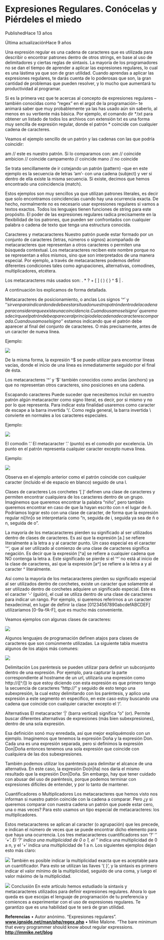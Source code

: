 # Expresiones Regulares. Conócelas y Piérdeles el miedo

PublishedHace 13 años

Última actualizaciónHace 9 años

Una expresión regular es una cadena de caracteres que es utilizada para describir o encontrar patrones dentro de otros strings, en base al uso de delimitadores y ciertas reglas de sintaxis. La mayoría de los programadores no se dan el tiempo de aprender a aplicar las expresiones regulares, lo cual es una lástima ya que son de gran utilidad. Cuando aprendas a aplicar las expresiones regulares, te darás cuenta de lo poderosas que son, la gran cantidad de problemas que pueden resolver, y lo mucho que aumentará tu productividad al programar.

Si es la primera vez que te acercas al concepto de expresiones regulares –también conocidas como “regex” en el argot de la programación– te animará saber que muy probablemente ya las has usado aún sin saberlo, al menos en su vertiente más básica. Por ejemplo, el comando dir *.txt para obtener un listado de todos los archivos con extensión txt es una forma muy sencilla de expresión regular, donde el patrón * coincide con cualquier cadena de caracteres.

Veamos el ejemplo sencillo de un patrón y las cadenas con las que podría coincidir:

am // este es nuestro patrón. Si lo comparamos con:
am // coincide
ambicion // coincide
campamento // coincide
mano // no coincide

Se trata sencillamente de ir cotejando un patrón (pattern) -que en este ejemplo es la secuencia de letras ‘am’- con una cadena (subject) y ver si dentro de ella existe la misma secuencia. Si existe, decimos que hemos encontrado una coincidencia (match).

Estos ejemplos son muy sencillos ya que utilizan patrones literales, es decir que solo encontramos coincidencias cuando hay una ocurrencia exacta. De hecho, normalmente no es necesario usar expresiones regulares si vamos a textos exactos. Todos los lenguajes tienen funciones de string para este propósito. El poder de las expresiones regulares radica precisamente en la flexibilidad de los patrones, que pueden ser confrontados con cualquier palabra o cadena de texto que tenga una estructura conocida.

Caracteres y metacaracteres
Nuestro patrón puede estar formado por un conjunto de caracteres (letras, números o signos) acompañado de metacaracteres que representan a otros caracteres o permiten una búsqueda contextual.
Los metacaracteres reciben este nombre porque no se representan a ellos mismos, sino que son interpretados de una manera especial. Por ejemplo, a través de metacaracteres podemos definir diferentes condiciones tales como agrupaciones, alternativas, comodines, multiplicadores, etcétera.

Los metacaracteres más usados son: . * ? + [ ] ( ) { } ^ $ | \.

A continuación los explicamos de forma detallada.

Metacaracteres de posicionamiento, o anclas
Los signos ‘^’ y ‘$’ sirven para indicar donde debe estar situado nuestro patrón dentro de la cadena para considerar que existe una coincidencia.Cuando usamos el signo ‘^’ queremos decir que el patrón debe aparecer al principio de la cadena de caracteres comparada. Cuando usamos el signo ‘$’ estamos indicando que el patrón debe aparecer al final del conjunto de caracteres. O más precisamente, antes de un caracter de nueva línea.

Ejemplo:

![](http://www.sg.com.mx/images/stories/200705/programacion1.gif)

De la misma forma, la expresión ^$ se puede utilizar para encontrar líneas vacías, donde el inicio de una línea es inmediatamente seguido por el final de ésta.

Los metacaracteres ‘^’ y ‘$’ también conocidos como anclas (anchors) ya que no representan otros caracteres, sino posiciones en una cadena.

Escapando caracteres
Puede suceder que necesitemos incluir en nuestro patrón algún metacaracter como signo literal, es decir, por si mismo y no por lo que representa. Para indicar esta finalidad usaremos como caracter de escape a la barra invertida ‘\’. Como regla general, la barra invertida \ convierte en normales a los caracteres especiales.

Ejemplo:

![](http://www.sg.com.mx/images/stories/200705/programacion2.gif)

El comodín ‘.’
El metacaracter ‘.’ (punto) es el comodín por excelencia. Un punto en el patrón representa cualquier caracter excepto nueva línea.

Ejemplo:

![](http://www.sg.com.mx/images/stories/200705/programacion2a.gif)

Observa en el ejemplo anterior como el patrón coincide con cualquier caracter (incluido el de espacio en blanco) seguido de una l.

Clases de caracteres
Los corchetes ‘[ ]’ definen una clase de caracteres y permiten encontrar cualquiera de los caracteres dentro de un grupo. Imaginemos que queremos encontrar la palabra “niño”, pero también queremos encontrar en caso de que la hayan escrito con n el lugar de ñ. Podríamos lograr esto con una clase de caracter, de forma que la expresión regular ni[ñn]o se interpretaría como “n, seguida de i, seguida ya sea de ñ o n, seguida de o”.

La mayoría de los metacaracteres pierden su significado al ser utilizados dentro de clases de caracteres. Es así que la expresión [a.] se refiere literalmente a la letra a y al caracter punto. Un caso especial es el caracter ‘^’, que al ser utilizado al comienzo de una clase de caracteres significa negación. Es decir que la expresión [^a] se refiere a cualquier cadena que NO contenga la letra a. Este significado se pierde si el ‘^’ no está al inicio de la clase de caracteres, así que la expresión [a^] se refiere a la letra a y al caracter ^ literalmente.

Así como la mayoría de los metacaracteres pierden su significado especial al ser utilizados dentro de corchetes, existe un caracter que solamente al ser utilizado dentro de corchetes adquiere un significado especial. Este es el caracter ‘-‘ (guión), el cual se utiliza dentro de una clase de caracteres para indicar un rango. Por ejemplo, si queremos referirnos a un caracter hexadecimal, en lugar de definir la clase [01234567890abcdefABCDEF] utilizaríamos [0-9a-fA-F], que es mucho más conveniente.

Veamos ejemplos con algunas clases de caracteres:

![](http://www.sg.com.mx/images/stories/200705/programacion_x.gif)

Algunos lenguajes de programación definen atajos para clases de caracteres que son comúnmente utilizadas. La siguiente tabla muestra algunos de los atajos más comunes:

![](http://www.sg.com.mx/images/stories/200705/programacion4.gif)

Delimitación
Los paréntesis se pueden utilizar para definir un subconjunto dentro de una expresión. Por ejemplo, para capturar la parte correspondiente al hostname de un url, utilizaría una expresión como http://([^/]) lo que estoy diciendo con esta expresión es que primero tengo la secuencia de caracteres “http://” y seguido de esto tengo una subexpresión, la cual estoy delimitando con los paréntesis, y aplico una expresión a este segmento en específico, en este caso estoy buscando una cadena que coincide con cualquier caracter excepto el ‘/’.

Alternativas
El metacaracter ‘|’ (barra vertical) significa “o” (or). Permite buscar diferentes alternativas de expresiones (más bien subexpresiones), dentro de una sola expresión.

Esa definición sonó muy enredada, así que mejor expliquémoslo con un ejemplo. Imaginemos que tenemos la expresión Doña y la expresión Don. Cada una es una expresión separada, pero si definimos la expresión Don|Doña entonces tenemos una sola expresión que coincide con cualquiera de las dos subexpresiones.

También podemos utilizar los paréntesis para delimitar el alcance de una alternativa. En este caso, la expresión Do(n|ña) nos daría el mismo resultado que la expresión Don|Doña. Sin embargo, hay que tener cuidado con abusar del uso de paréntesis, porque podemos terminar con expresiones difíciles de entender, y por lo tanto de mantener.

Cuantificadores o Multiplicadores
Los metacaracteres que hemos visto nos informan si nuestro patrón coincide con la cadena a comparar. Pero ¿y si queremos comparar con nuestra cadena un patrón que puede estar cero, una o mas veces? Para esto usamos un tipo especial de metacaracteres: los multiplicadores.

Estos metacaracteres se aplican al caracter (o agrupación) que les precede, e indican el número de veces que se puede encontrar dicho elemento para que haya una ocurrencia. Los tres metacaracteres cuantificadores son ‘?’ ‘*’ ‘+’. El ‘?’ indica una multiplicidad de 0 o 1, el ‘*’ indica una multiplicidad de 0 a n, y el ‘+’ indica una multiplicidad de 1 a n. Los siguientes ejemplos dejan esto más claro:

![](http://www.sg.com.mx/images/stories/200705/programacion5.gif)
También es posible indicar la multiplicidad exacta que es aceptable para un cuantificador. Para esto se utilizan las llaves ‘{ }’, y la sintaxis es primero indicar el valor mínimo de la multiplicidad, seguido de una coma, y luego el valor máximo de la multiplicidad.

![](http://www.sg.com.mx/images/stories/200705/programacion6.gif)
Conclusión
En este artículo hemos estudiado la sintaxis y metacaracteres utilizados para definir expresiones regulares. Ahora lo que queda es que escojas el lenguaje de programación de tu preferencia y comiences a experimentar con el uso de expresiones regulares. Te garantizo que es una habilidad que te será de gran utilidad.

**Referencias**
• Autor anónimo. “Expresiones regulares”.
**www.ignside.net/man/php/regex.php**
• Mike Malone. “The bare minimum that every programmer should know about regular expressions.
**http://immike.net/blog**